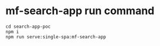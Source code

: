 
# mf-search-app run command

```
cd search-app-poc
npm i
npm run serve:single-spa:mf-search-app
```
